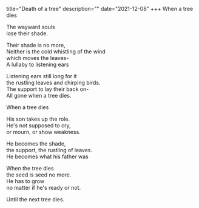title="Death of a tree"
description=""
date="2021-12-08"
+++
When a tree dies    

The wayward souls    
lose their shade.    

Their shade is no more,    
Neither is the cold whistling of the wind    
which moves the leaves-        
A lullaby to listening ears    

Listening ears still long for it    
the rustling leaves and chirping birds.      
The support to lay their back on-         
All gone when a tree dies.    

When a tree dies    

His son takes up the role.    
He's not supposed to cry,     
or mourn, or show weakness.     

He becomes the shade,     
the support, the rustling of leaves.           
He becomes what his father was         

When the tree dies      
the seed is seed no more.           
He has to grow      
no matter if he's ready or not.     

Until the next tree dies.      
